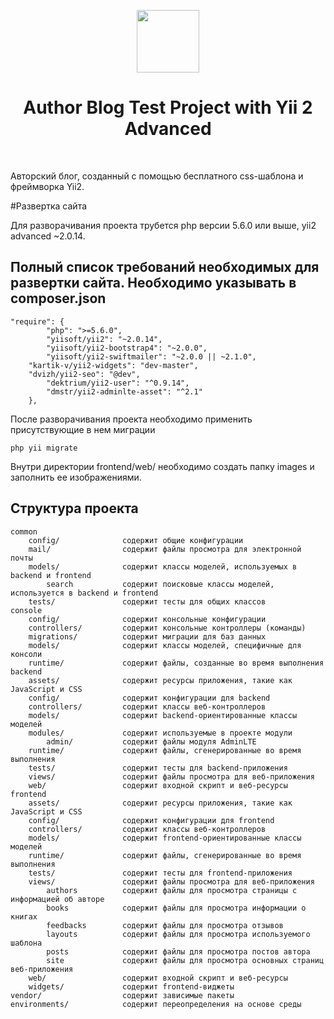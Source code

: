 <p align="center">
    <a href="https://github.com/yiisoft" target="_blank">
        <img src="https://avatars0.githubusercontent.com/u/993323" height="100px">
    </a>
    <h1 align="center">Author Blog Test Project with Yii 2 Advanced</h1>
    <br>
</p>

Авторский блог, созданный с помощью бесплатного css-шаблона и фреймворка Yii2. 

#Развертка сайта

Для разворачивания проекта трубется php версии 5.6.0 или выше, yii2 advanced ~2.0.14.

Полный список требований необходимых для развертки сайта. Необходимо указывать в composer.json
-------------------

```
"require": {
        "php": ">=5.6.0",
        "yiisoft/yii2": "~2.0.14",
        "yiisoft/yii2-bootstrap4": "~2.0.0",
        "yiisoft/yii2-swiftmailer": "~2.0.0 || ~2.1.0",
	"kartik-v/yii2-widgets": "dev-master",
	"dvizh/yii2-seo": "@dev",
        "dektrium/yii2-user": "^0.9.14",
        "dmstr/yii2-adminlte-asset": "^2.1"
    },
```

После разворачивания проекта необходимо применить присутствующие в нем миграции

```
php yii migrate
```
Внутри директории frontend/web/ необходимо создать папку images и заполнить ее изображениями.


Структура проекта
-------------------

```
common
    config/              содержит общие конфигурации
    mail/                содержит файлы просмотра для электронной почты
    models/              содержит классы моделей, используемых в backend и frontend
        search           содержит поисковые классы моделей, используется в backend и frontend
    tests/               содержит тесты для общих классов   
console
    config/              содержит консольные конфигурации
    controllers/         содержит консольные контроллеры (команды)
    migrations/          содержит миграции для баз данных
    models/              содержит классы моделей, специфичные для консоли
    runtime/             содержит файлы, созданные во время выполнения
backend
    assets/              содержит ресурсы приложения, такие как JavaScript и CSS
    config/              содержит конфигурации для backend
    controllers/         содержит классы веб-контроллеров
    models/              содержит backend-ориентированные классы моделей
    modules/             содержит используемые в проекте модули
        admin/           содержит файлы модуля AdminLTE
    runtime/             содержит файлы, сгенерированные во время выполнения
    tests/               содержит тесты для backend-приложения    
    views/               содержит файлы просмотра для веб-приложения
    web/                 содержит входной скрипт и веб-ресурсы
frontend
    assets/              содержит ресурсы приложения, такие как JavaScript и CSS
    config/              содержит конфигурации для frontend
    controllers/         содержит классы веб-контроллеров
    models/              содержит frontend-ориентированные классы моделей
    runtime/             содержит файлы, сгенерированные во время выполнения
    tests/               содержит тесты для frontend-приложения    
    views/               содержит файлы просмотра для веб-приложения
        authors          содержит файлы для просмотра страницы с информацией об авторе
        books            содержит файлы для просмотра информации о книгах
        feedbacks        содержит файлы для просмотра отзывов
        layouts          содержит файлы для просмотра используемого шаблона
        posts            содержит файлы для просмотра постов автора
        site             содержит файлы для просмотра основных страниц веб-приложения     
    web/                 содержит входной скрипт и веб-ресурсы
    widgets/             содержит frontend-виджеты
vendor/                  содержит зависимые пакеты
environments/            содержит переопределения на основе среды
```
